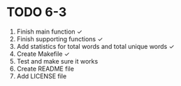 # TODO 6-3

1. Finish main function ✓
2. Finish supporting functions ✓
3. Add statistics for total words and total unique words ✓
4. Create Makefile ✓
5. Test and make sure it works
6. Create README file
7. Add LICENSE file
